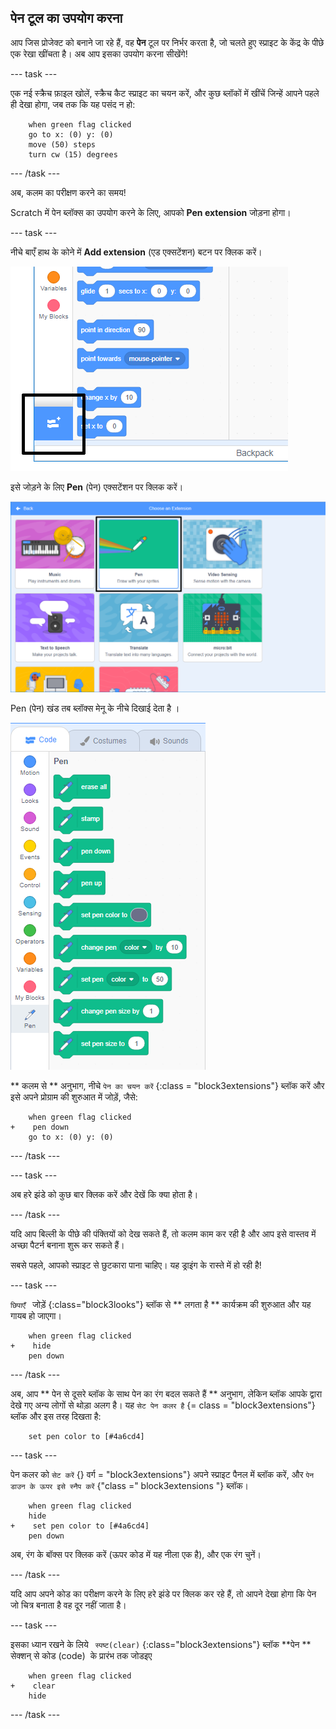 ## पेन टूल का उपयोग करना

आप जिस प्रोजेक्ट को बनाने जा रहे हैं, वह **पेन** टूल पर निर्भर करता है, जो चलते हुए स्प्राइट के केंद्र के पीछे एक रेखा खींचता है। अब आप इसका उपयोग करना सीखेंगे!

\--- task \---

एक नई स्क्रैच फ़ाइल खोलें, स्क्रैच कैट स्प्राइट का चयन करें, और कुछ ब्लॉकों में खींचें जिन्हें आपने पहले ही देखा होगा, जब तक कि यह पसंद न हो:

```blocks3
    when green flag clicked
    go to x: (0) y: (0)
    move (50) steps
    turn cw (15) degrees
```

\--- /task \---

अब, कलम का परीक्षण करने का समय!

Scratch में पेन ब्लॉक्स का उपयोग करने के लिए, आपको **Pen extension** जोड़ना होगा।

\--- task \---

नीचे बाएँ हाथ के कोने में **Add extension** (एड एक्सटेंशन) बटन पर क्लिक करें।

![हाइलाइट किया हुआ एक्सटेंशन बटन जोड़ें](images/add-extension-annotated.png)

इसे जोड़ने के लिए **Pen** (पेन) एक्सटेंशन पर क्लिक करें।

![हाइलाइट किया हुआ पेन एक्सटेंशन](images/click-pen-annotated.png)

Pen (पेन) खंड तब ब्लॉक्स मेनू के नीचे दिखाई देता है ।

![पेन एक्सटेंशन ब्लॉक](images/pen-extension-blocks.png)

** कलम से ** अनुभाग, नीचे ` पेन का चयन करें ` {:class = "block3extensions"} ब्लॉक करें और इसे अपने प्रोग्राम की शुरुआत में जोड़ें, जैसे:

```blocks3
    when green flag clicked
+    pen down
    go to x: (0) y: (0)
```

\--- /task \---

\--- task \---

अब हरे झंडे को कुछ बार क्लिक करें और देखें कि क्या होता है।

\--- /task \---

यदि आप बिल्ली के पीछे की पंक्तियों को देख सकते हैं, तो कलम काम कर रही है और आप इसे वास्तव में अच्छा पैटर्न बनाना शुरू कर सकते हैं।

सबसे पहले, आपको स्प्राइट से छुटकारा पाना चाहिए। यह ड्राइंग के रास्ते में हो रही है!

\--- task \---

`छिपाएँ ` जोड़ें {:class="block3looks"} ब्लॉक से ** लगता है ** कार्यक्रम की शुरुआत और यह गायब हो जाएगा।

```blocks3
    when green flag clicked
+    hide
    pen down
```

\--- /task \---

अब, आप ** पेन से दूसरे ब्लॉक के साथ पेन का रंग बदल सकते हैं ** अनुभाग, लेकिन ब्लॉक आपके द्वारा देखे गए अन्य लोगों से थोड़ा अलग है। यह ` सेट पेन कलर है ` {= class = "block3extensions"} ब्लॉक और इस तरह दिखता है:

```blocks3
    set pen color to [#4a6cd4]
```

\--- task \---

पेन कलर को ` सेट करें ` {} वर्ग = "block3extensions"} अपने स्प्राइट पैनल में ब्लॉक करें, और ` पेन डाउन के ऊपर इसे स्नैप करें ` {"class =" block3extensions "} ब्लॉक।

```blocks3
    when green flag clicked
    hide
+    set pen color to [#4a6cd4]
    pen down
```

अब, रंग के बॉक्स पर क्लिक करें (ऊपर कोड में यह नीला एक है), और एक रंग चुनें।

\--- /task \---

यदि आप अपने कोड का परीक्षण करने के लिए हरे झंडे पर क्लिक कर रहे हैं, तो आपने देखा होगा कि पेन जो चित्र बनाता है वह दूर नहीं जाता है।

\--- task \---

इसका ध्यान रखने के लिये ` स्पष्ट(clear)` {:class="block3extensions"} ब्लॉक **पेन ** सेक्शन् से कोड (code) ​ के प्रारंभ तक जोडइए

```blocks3
    when green flag clicked
+    clear
    hide
```

\--- /task \---